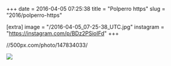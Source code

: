 +++
date = 2016-04-05 07:25:38
title = "Polperro https"
slug = "2016/polperro-https"

[extra]
image = "/2016-04-05_07-25-38_UTC.jpg"
instagram = "https://instagram.com/p/BDz2PSioIFd"
+++

//500px.com/photo/147834033/

<img src="/2016-04-05_07-25-38_UTC.jpg" />

